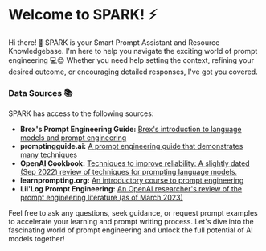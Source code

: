 # Welcome to SPARK! ⚡

Hi there! 👋 SPARK is your Smart Prompt Assistant and Resource Knowledgebase. I'm here to help you navigate the exciting world of prompt engineering 💻😊
Whether you need help setting the context, refining your desired outcome, or encouraging detailed responses, I've got you covered.
### Data Sources 📚
SPARK has access to the following sources:
- **Brex's Prompt Engineering Guide:** [Brex's introduction to language models and prompt engineering](https://github.com/brexhq/prompt-engineering)
- **promptingguide.ai:**  [A prompt engineering guide that demonstrates many techniques](https://www.promptingguide.ai)
- **OpenAI Cookbook:**  [Techniques to improve reliability: A slightly dated (Sep 2022) review of techniques for prompting language models.](https://github.com/openai/openai-cookbook/blob/main/techniques_to_improve_reliability.md)
- **learnprompting.org:** [An introductory course to prompt engineering](https://learnprompting.org/)
- **Lil'Log Prompt Engineering:** [An OpenAI researcher's review of the prompt engineering literature (as of March 2023)](https://lilianweng.github.io/posts/2023-03-15-prompt-engineering/)

Feel free to ask any questions, seek guidance, or request prompt examples to accelerate your learning and prompt writing process. Let's dive into the fascinating world of prompt engineering and unlock the full potential of AI models together! 